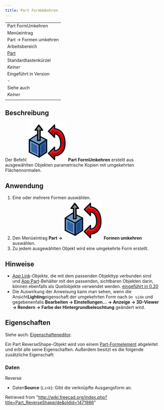 ```yaml
---
title: Part FormUmkehren
---
```


|                                                |
| ---------------------------------------------- |
| Part FormUmkehren                              |
| Menüeintrag                                    |
| Part → Formen umkehren                         |
| Arbeitsbereich                                 |
| [Part](/Part_Workbench/de "Part Workbench/de") |
| Standardtastenkürzel                           |
| _Keiner_                                       |
| Eingeführt in Version                          |
| -                                              |
| Siehe auch                                     |
| _Keiner_                                       |
|                                                |

## Beschreibung

Der Befehl ![](/src/assets/images/Part_ReverseShape.svg) **Part FormUmkehren** erstellt aus ausgewählten Objekten parametrische Kopien mit umgekehrten Flächennormalen.

## Anwendung

1. Eine oder mehrere Formen auswählen.
2. Den Menüeintrag **Part → ![](/src/assets/images/Part_ReverseShape.svg) Formen umkehren** auswählen.
3. Zu jedem ausgewählten Objekt wird eine umgekehrte Form erstellt.

## Hinweise

- [App Link](/App_Link "App Link")-Objekte, die mit dem passenden Objekttyp verbunden sind und [App Part](/App_Part "App Part")-Behälter mit den passenden, sichtbaren Objekten darin, können ebenfalls als Quellobjekte verwendet werden. [eingeführt in 0.20](/Release_notes_0.20/de "Release notes 0.20/de")
- Die Auswirkung der Anweisung kann man sehen, wenn die Ansicht**Lighting**eigenschaft der umgekehrten Form nach `On side` und gegebenenfalls **Bearbeiten → Einstellungen... → Anzeige → 3D-Viewer → Rendern → Farbe der Hintergrundbeleuchtung** geändert wird.

## Eigenschaften

Siehe auch: [Eigenschafteneditor](/Property_editor/de "Property editor/de").

Ein Part ReverseShape-Objekt wird von einem [Part-Formelement](/Part_Feature/de "Part Feature/de") abgeleitet und erbt alle seine Eigenschaften. Außerdem besitzt es die folgende zusätzliche Eigenschaft:

### Daten

Reverse

- Daten**Source** (`Link`): Gibt die verknüpfte Ausgangsform an.

Retrieved from "<http://wiki.freecad.org/index.php?title=Part_ReverseShape/de&oldid=1471986>"
